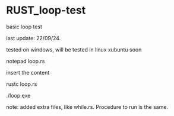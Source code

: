# RUST_loop-test
basic loop test

last update: 22/09/24.

tested on windows, will be tested in linux xubuntu soon


notepad loop.rs

insert the content

rustc loop.rs

./loop.exe


note: added extra files, like while.rs. Procedure to run is the same.

